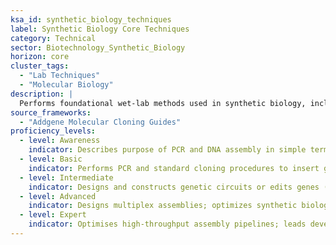 ```yaml
---
ksa_id: synthetic_biology_techniques  
label: Synthetic Biology Core Techniques
category: Technical
sector: Biotechnology_Synthetic_Biology
horizon: core
cluster_tags:
  - "Lab Techniques"
  - "Molecular Biology"
description: |
  Performs foundational wet-lab methods used in synthetic biology, including PCR, Gibson assembly, Golden-Gate cloning, cell-free expression, and analytical verification (gel electrophoresis, Sanger sequencing).
source_frameworks:
  - "Addgene Molecular Cloning Guides"
proficiency_levels:  
  - level: Awareness  
    indicator: Describes purpose of PCR and DNA assembly in simple terms; follows basic lab protocols for tasks like DNA extraction or cultivating cells under supervision.  
  - level: Basic  
    indicator: Performs PCR and standard cloning procedures to insert genes into organisms with some guidance.  
  - level: Intermediate  
    indicator: Designs and constructs genetic circuits or edits genes (e.g., using CRISPR) and analyzes results in a lab setting; troubleshoots efficiency issues.  
  - level: Advanced  
    indicator: Designs multiplex assemblies; optimizes synthetic biology experiments; interprets complex data (sequencing/bioinformatics); integrates cell-free prototyping workflows; troubleshoots experimental designs.  
  - level: Expert  
    indicator: Optimises high-throughput assembly pipelines; leads development of novel bioengineering techniques or organisms; mentors researchers in advanced genetic engineering projects; writes SOPs for new molecular methods.  
---  
```

